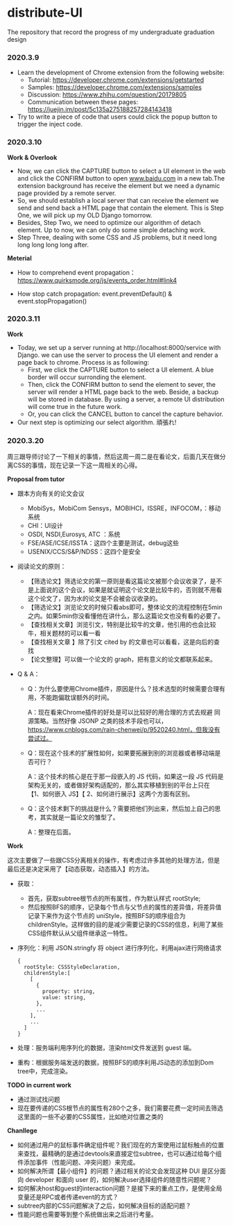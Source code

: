 # distribute-UI
The repository that record the progress of my undergraduate graduation design

### 2020.3.9
- Learn the development of Chrome extension from the following website:
  - Tutorial:   https://developer.chrome.com/extensions/getstarted
  - Samples:    https://developer.chrome.com/extensions/samples
  - Discussion: https://www.zhihu.com/question/20179805
  - Communication between these pages: https://juejin.im/post/5c135a275188257284143418
- Try to write a piece of code that users could click the popup button to trigger the inject code.

### 2020.3.10

**Work & Overlook**

- Now, we can click the CAPTURE button to select a UI element in the web and click the CONFIRM button to open  www.baidu.com in a new tab.The extension background has receive the element but we need a dynamic page provided by a remote server.
- So, we should establish a local server that can receive the element we send and send back a HTML page that contain the element. This is Step One, we will pick up my OLD Django tomorrow.
- Besides, Step Two, we need to optimize our algorithm of detach element. Up to now, we can only do some simple detaching work.
- Step Three, dealing with some CSS and JS problems, but it need long long long long long after.

**Meterial**

- How to comprehend event propagation：https://www.quirksmode.org/js/events_order.html#link4

- How stop catch propagation:  event.preventDefault() & event.stopPropagation()

### 2020.3.11

**Work**

- Today, we set up a server running at http://localhost:8000/service with Django. we can use the server to process the UI element and render a page back to chrome. Process is as following:
  - First, we click the CAPTURE button to select a UI element. A blue border will occur surronding the element. 
  - Then, click the CONFIRM button to send the element to sever, the server will render a HTML page back to the web. Beside, a backup will be stored in database. By using a server, a remote UI distribution will come true in the future work.
  - Or, you can click the CANCEL button to cancel the capture behavior.
- Our next step is optimizing our select algorithm. 頑張れ!



### 2020.3.20

​		周三跟导师讨论了一下相关的事情，然后这周一周二是在看论文，后面几天在做分离CSS的事情，现在记录一下这一周相关的心得。



**Proposal from tutor**

- 跟本方向有关的论文会议
  - MobiSys，MobiCom Sensys，MOBIHCI，ISSRE，INFOCOM，：移动系统
  - CHI：UI设计
  - OSDI, NSDI,Eurosys, ATC ：系统
  -  FSE/ASE/ICSE/ISSTA：这四个主要是测试，debug这些
  - USENIX/CCS/S&P/NDSS：这四个是安全

- 阅读论文的原则：

  - 【筛选论文】筛选论文的第一原则是看这篇论文被那个会议收录了，是不是上面说的这个会议，如果是就证明这个论文是比较牛的，否则就不用看这个论文了，因为水的论文是不会被会议收录的。
  - 【筛选论文】浏览论文的时候只看abs即可，整体论文的流程控制在5min之内。如果5min你没看懂他在讲什么，那么这篇论文也没有看的必要了。
  - 【查找相关文章】浏览引文，特别是比较牛的文章，他引用的也会比较牛，相关题材的可以看一看
  - 【查找相关文章 】除了引文 cited by 的文章也可以看看，这是向后的查找 
  - 【论文整理】可以做一个论文的 graph，把有意义的论文都联系起来。

- Q & A：

  - Q：为什么要使用Chrome插件，原因是什么？技术选型的时候需要合理有用，不能跑偏耽误额外的时间。

    A：现在看来Chrome插件的好处是可以比较好的用合理的方式去规避 同源策略。当然好像 JSONP 之类的技术手段也可以，https://www.cnblogs.com/rain-chenwei/p/9520240.html，但我没有尝试过。

  - Q：现在这个技术的扩展性如何，如果要拓展到别的浏览器或者移动端是否可行？

    A：这个技术的核心是在于那一段嵌入的 JS 代码，如果这一段 JS 代码是架构无关的，或者做好架构适配的，那么其实移植到别的平台上只在 【1、如何嵌入 JS】【 2、如何进行展示】这两个方面有区别。

  - Q：这个技术剩下的挑战是什么？需要把他们列出来，然后加上自己的思考，其实就是一篇论文的雏型了。

    A：整理在后面。

    

**Work**

​		这次主要做了一些跟CSS分离相关的操作，有考虑过许多其他的处理方法，但是最后还是决定采用了【动态获取，动态插入】的方法。

- 获取：

  - 首先，获取subtree根节点的所有属性，作为默认样式 rootStyle;
  - 然后按照BFS的顺序，记录每个节点与父节点的属性的差异值，将差异值记录下来作为这个节点的 uniStyle，按照BFS的顺序组合为childrenStyle。这样做的目的是减少需要记录的CSS的信息，利用了某些CSS组件默认从父组件继承这一特性。

- 序列化：利用 JSON.stringfy 将 object 进行序列化，利用ajax进行网络请求

  ```
  {
  	rootStyle: CSSStyleDeclaration,
  	childrenStyle:[
      [
        {
          property:	string,
          value: string,
        },
        ...
      ],
      ...
    ]
  }
  ```

- 处理：服务端利用序列化的数据，渲染html文件发送到 guest 端。

- 重构：根据服务端发送的数据，按照BFS的顺序利用JS动态的添加到Dom tree中，完成渲染。



**TODO in current work**

- 通过测试找问题
- 现在要传递的CSS根节点的属性有280个之多，我们需要花费一定时间去筛选这里面的一些不必要的CSS属性，比如绝对位置之类的





**Chanllege**

- 如何通过用户的鼠标事件确定组件呢？我们现在的方案使用过鼠标触点的位置来查找，最精确的是通过devtools来直接定位subtree，也可以通过给每个组件添加事件（性能问题、冲突问题）来完成。
- 如何解决所谓【最小组件】的问题？通过相关的论文会发现这种 DUI 是区分面向 developer 和面向 user 的，如何解决user选择组件的随意性问题呢？
- 如何解决host和guest的interaction问题？是接下来的重点工作，是使用全局变量还是RPC或者传递event的方式？
- subtree内部的CSS问题解决了之后，如何解决目标的适配问题？
- 性能问题也需要等到整个系统做出来之后进行考量。
